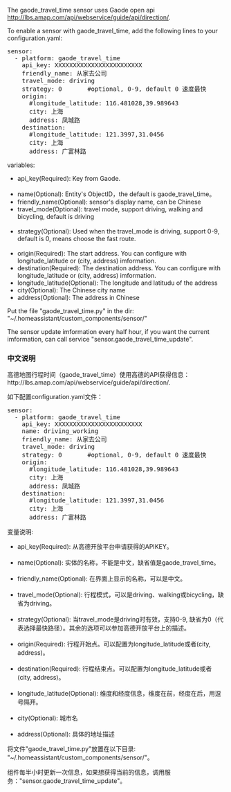 The gaode_travel_time sensor uses Gaode open api http://lbs.amap.com/api/webservice/guide/api/direction/.

To enable a sensor with gaode_travel_time, add the following lines to your configuration.yaml:

<pre class="lang:yaml decode:true">
sensor:
  - platform: gaode_travel_time
    api_key: XXXXXXXXXXXXXXXXXXXXXXXX
    friendly_name: 从家去公司
    travel_mode: driving
    strategy: 0       #optional, 0-9, default 0 速度最快
    origin:
      #longitude_latitude: 116.481028,39.989643
      city: 上海
      address: 凤城路
    destination:
      #longitude_latitude: 121.3997,31.0456
      city: 上海
      address: 广富林路
</pre>
variables:
<ul>
	<li>api_key(Required): Key from Gaode.</li>
  <li>name(Optional): Entity's ObjectID，the default is gaode_travel_time。</li>
  <li>friendly_name(Optional): sensor's display name, can be Chinese</li>
  <li>travel_mode(Optional): travel mode, support driving, walking and bicycling, default is driving</li>
  <li>strategy(Optional): Used when the travel_mode is driving, support 0-9, default is 0, means choose the fast route. </li>
  <li>origin(Required): The start address. You can configure with longitude_latitude or (city, address) imformation.</li>
  <li>destination(Required): The destination address. You can configure with longitude_latitude or (city, address) imformation.</li>
  <li>longitude_latitude(Optional): The longitude and latitudu of the address</li>
  <li>city(Optional): The Chinese city name</li>
  <li>address(Optional): The address in Chinese</li>
</ul>
Put the file "gaode_travel_time.py" in the dir: "~/.homeassistant/custom_components/sensor/"

The sensor update imformation every half hour, if you want the current imformation, can call service "sensor.gaode_travel_time_update".

<h3>中文说明</h3>
高德地图行程时间（gaode_travel_time）使用高德的API获得信息：http://lbs.amap.com/api/webservice/guide/api/direction/.

如下配置configuration.yaml文件：
<pre class="lang:yaml decode:true">
sensor:
  - platform: gaode_travel_time
    api_key: XXXXXXXXXXXXXXXXXXXXXXXX
    name: driving_working
    friendly_name: 从家去公司
    travel_mode: driving
    strategy: 0       #optional, 0-9, default 0 速度最快
    origin:
      #longitude_latitude: 116.481028,39.989643
      city: 上海
      address: 凤城路
    destination:
      #longitude_latitude: 121.3997,31.0456
      city: 上海
      address: 广富林路
</pre>
变量说明:
<ul>
	<li>api_key(Required): 从高德开放平台申请获得的APIKEY。</li>
  <li>name(Optional): 实体的名称，不能是中文，缺省值是gaode_travel_time。</li>
  <li>friendly_name(Optional): 在界面上显示的名称，可以是中文。</li>
  <li>travel_mode(Optional): 行程模式，可以是driving、walking或bicycling，缺省为driving。</li>
  <li>strategy(Optional): 当travel_mode是driving时有效，支持0-9, 缺省为0（代表选择最快路径）。其余的选项可以参加高德开放平台上的描述。</li>
  <li>origin(Required): 行程开始点。可以配置为longitude_latitude或者(city, address)。</li>
  <li>destination(Required): 行程结束点。可以配置为longitude_latitude或者(city, address)。</li>
  <li>longitude_latitude(Optional): 维度和经度信息，维度在前，经度在后，用逗号隔开。</li>
  <li>city(Optional): 城市名</li>
  <li>address(Optional): 具体的地址描述</li>
</ul>
将文件"gaode_travel_time.py"放置在以下目录: "~/.homeassistant/custom_components/sensor/"。

组件每半小时更新一次信息，如果想获得当前的信息，调用服务："sensor.gaode_travel_time_update"。

